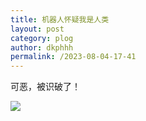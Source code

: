 ```yaml
---
title: 机器人怀疑我是人类
layout: post
category: plog
author: dkphhh
permalink: /2023-08-04-17-41
---
```

可恶，被识破了！

![](https://cdn.jsdelivr.net/gh/dkphhh/img/imgformessage/20230804174028.jpg)
